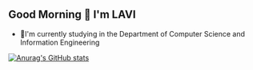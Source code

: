 ## Good Morning 👋 I'm LAVI

- 🌱I'm currently studying in the Department of Computer Science and Information Engineering

[![Anurag's GitHub stats](https://github-readme-stats.vercel.app/api?username=LAVI724)](https://github.com/anuraghazra/github-readme-stats)
